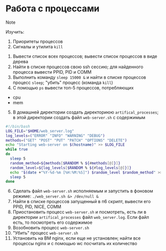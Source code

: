 # Работа с процессами
> [!NOTE]  
> Изучить:
> 1) Приоритеты процессов
> 2) Сигналы и утилита `kill` 

1) Вывести список всех процессов; вывести список процессов в виде дерева
2) Найти в списке процессов свою ssh сессию; для найденного процесса вывести PPID, PID и COMM
3) Выполнить команду `sleep 15000 &` и найти в списке процессов процесс `sleep`; "убить" процесс (команда `kill`)
4) С помощью `ps` вывести топ-5 процессов, потребляющих
- cpu
- mem
5) В домашней директории создать директориюю `artifical_processes`; в этой директории создать файл `web-server.sh` с содержимым
```bash
#!/bin/bash
LOG_FILE="$HOME/web_server.log"
log_levels=("ERROR" "INFO" "WARNING" "DEBUG")
methods=("GET" "POST" "PUT" "PATCH" "OPTIONS" "DELETE")
echo "Starting web-server on $(hostname)" >> $LOG_FILE
while true
do
  sleep 5
  random_method=${methods[$RANDOM % ${#methods[@]}]}
  random_level=${log_levels[$RANDOM % ${#log_levels[@]}]}
  echo "$(date +"%Y-%d-%m [%H:%M:%S]") $random_level $random_method" >> $LOG_FILE
  sleep 5
done
```
6) Сделать файл `web-server.sh` исполняемым и запустить в фоновом режиме: `./web_server.sh &> /dev/null &`
7) Найти в списке процессов запущенный в п6 скрипт, вывести его PPID, PID, NICE, COMM
8) Приостановить процесс `web-server.sh` и посмотреть, есть ли в директории `artifical_processes` файл `web_server.log`. Если файл есть, то посмотреть его содержимое
9) Возобновить процесс `web-server.sh`
10) "Убить" процесс `web-server.sh`
11) Установить на ВМ nginx, если еще не установлен; найти все процессы nginx и с помощью wc посчитать их количество

